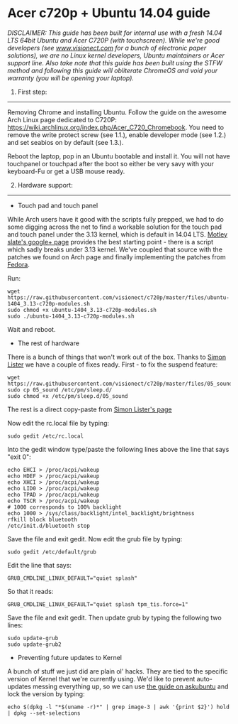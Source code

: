 Acer c720p + Ubuntu 14.04 guide
===============================

*DISCLAIMER: This guide has been built for internal use with a fresh 14.04 LTS 64bit Ubuntu and Acer C720P (with touchscreen). While we're good developers (see www.visionect.com for a bunch of electronic paper solutions), we are no Linux kernel developers, Ubuntu maintainers or Acer support line. Also take note that this guide has been built using the STFW method and following this guide will obliterate ChromeOS and void your warranty (you will be opening your laptop).*

1. First step: 
--------------
Removing Chrome and installing Ubuntu. Follow the guide on the awesome Arch Linux page dedicated to C720P: https://wiki.archlinux.org/index.php/Acer_C720_Chromebook. You need to remove the write protect screw (see 1.1.), enable developer mode (see 1.2.) and set seabios on by default (see 1.3.).

Reboot the laptop, pop in an Ubuntu bootable and install it. You will not have touchpanel or touchpad after the boot so either be very savy with your keyboard-Fu or get a USB mouse ready.

2. Hardware support:
---------------------
 * Touch pad and touch panel
 
 While Arch users have it good with the scripts fully prepped, we had to do some digging across the net to find a workable solution for the touch pad and touch panel under the 3.13 kernel, which is default in 14.04 LTS. [Motley slate's google+ page](https://plus.google.com/114358706658341629084/posts/Q9B4DiqWZ5E) provides the best starting point - there is a script which sadly breaks under 3.13 kernel. We've coupled that source with the patches we found on Arch page and finally implementing the patches from [Fedora](https://bugzilla.redhat.com/show_bug.cgi?id=1045821#c14).

 Run:
 ```
 wget https://raw.githubusercontent.com/visionect/c720p/master/files/ubuntu-1404_3.13-c720p-modules.sh 
 sudo chmod +x ubuntu-1404_3.13-c720p-modules.sh 
 sudo ./ubuntu-1404_3.13-c720p-modules.sh 
 ```
 Wait and reboot.

 * The rest of hardware

 There is a bunch of things that won't work out of the box. Thanks to [Simon Lister](https://plus.google.com/103687638178763248215/posts/U7qa2QysR14) we have a couple of fixes ready. First - to fix the suspend feature:
 ```
 wget https://raw.githubusercontent.com/visionect/c720p/master/files/05_sound
 sudo cp 05_sound /etc/pm/sleep.d/
 sudo chmod +x /etc/pm/sleep.d/05_sound
 ```

 The rest is a direct copy-paste from [Simon Lister's page](https://plus.google.com/103687638178763248215/posts/U7qa2QysR14)
 
 Now edit the rc.local file by typing:
 ```
 sudo gedit /etc/rc.local
 ```
 Into the gedit window type/paste the following lines above the line that says "exit 0":
 ```
 echo EHCI > /proc/acpi/wakeup
 echo HDEF > /proc/acpi/wakeup
 echo XHCI > /proc/acpi/wakeup
 echo LID0 > /proc/acpi/wakeup
 echo TPAD > /proc/acpi/wakeup
 echo TSCR > /proc/acpi/wakeup
 # 1000 corresponds to 100% backlight
 echo 1000 > /sys/class/backlight/intel_backlight/brightness
 rfkill block bluetooth
 /etc/init.d/bluetooth stop
 ```
 Save the file and exit gedit.
 Now edit the grub file by typing:
 ```
 sudo gedit /etc/default/grub
 ```
 Edit the line that says: 
 ```
 GRUB_CMDLINE_LINUX_DEFAULT="quiet splash"
 ```
 So that it reads: 
 ```
 GRUB_CMDLINE_LINUX_DEFAULT="quiet splash tpm_tis.force=1"
 ```
 Save the file and exit gedit. Then update grub by typing the following two lines:
 ```
 sudo update-grub
 sudo update-grub2
 ```
 * Preventing future updates to Kernel

 A bunch of stuff we just did are plain ol' hacks. They are tied to the specific version of Kernel that we're currently using. We'd like to prevent auto-updates messing everything up, so we can use [the guide on askubuntu](http://askubuntu.com/questions/178324/how-to-skip-kernel-update) and lock the version by typing:
 ```
 echo $(dpkg -l "*$(uname -r)*" | grep image-3 | awk '{print $2}') hold | dpkg --set-selections
 ```

